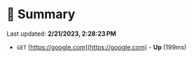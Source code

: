 # 📖 Summary
Last updated: **2/21/2023, 2:28:23 PM**

- `GET` [https://google.com](https://google.com) - **Up** (199ms)
